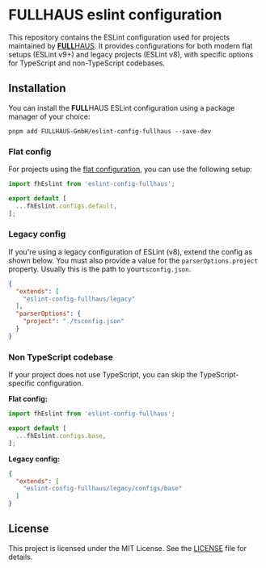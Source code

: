 # FULLHAUS eslint configuration

This repository contains the ESLint configuration used for projects maintained by [**FULL**HAUS](https://www.fullhaus.de/). It provides
configurations for both modern flat setups (ESLint v9+) and legacy projects (ESLint v8), with specific options for
TypeScript and non-TypeScript codebases.

## Installation

You can install the **FULL**HAUS ESLint configuration using a package manager of your choice:
```shell
pnpm add FULLHAUS-GmbH/eslint-config-fullhaus --save-dev
```

### Flat config

For projects using the [flat configuration](https://eslint.org/docs/latest/use/configure/configuration-files), you can
use the following setup:

```js
import fhEslint from 'eslint-config-fullhaus';

export default [
  ...fhEslint.configs.default,
];
```

### Legacy config

If you're using a legacy configuration of ESLint (v8), extend the config as shown below. You must also provide a value
for the `parserOptions.project` property. Usually this is the path to your`tsconfig.json`.

```json
{
  "extends": [
    "eslint-config-fullhaus/legacy"
  ],
  "parserOptions": {
    "project": "./tsconfig.json"
  }
}
```

### Non TypeScript codebase

If your project does not use TypeScript, you can skip the TypeScript-specific configuration.

**Flat config:**

```js
import fhEslint from 'eslint-config-fullhaus';

export default [
  ...fhEslint.configs.base,
];
```

**Legacy config:**

```json
{
  "extends": [
    "eslint-config-fullhaus/legacy/configs/base"
  ]
}
```

## License

This project is licensed under the MIT License. See the [LICENSE](LICENSE) file for details.
